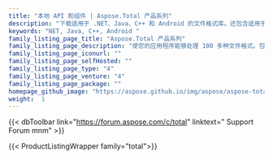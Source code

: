 ```yaml
---
title: "本地 API 和组件 | Aspose.Total 产品系列"
description: "下载适用于 .NET、Java、C++ 和 Android 的文件格式库。还包含适用于所有 Office 文件格式的 Reporting Services 扩展、SharePoint 组件和 JasperReports 导出器。"
keywords: "NET, Java, C++, Android "
family_listing_page_title: "Aspose.Total 产品系列"
family_listing_page_description: "使您的应用程序能够处理 100 多种文件格式。包括我们所有的 52 种独立产品。"
family_listing_page_iconurl: ""
family_listing_page_selfHosted: ""
family_listing_page_type: "4"
family_listing_page_venture: "4"
family_listing_page_package: ""
homepage_github_image: "https://aspose.github.io/img/aspose/aspose-total.png"
weight:  1
---
```


{{< dbToolbar link="https://forum.aspose.com/c/total" linktext=" Support Forum mnm" >}}

{{< ProductListingWrapper family="total">}}

